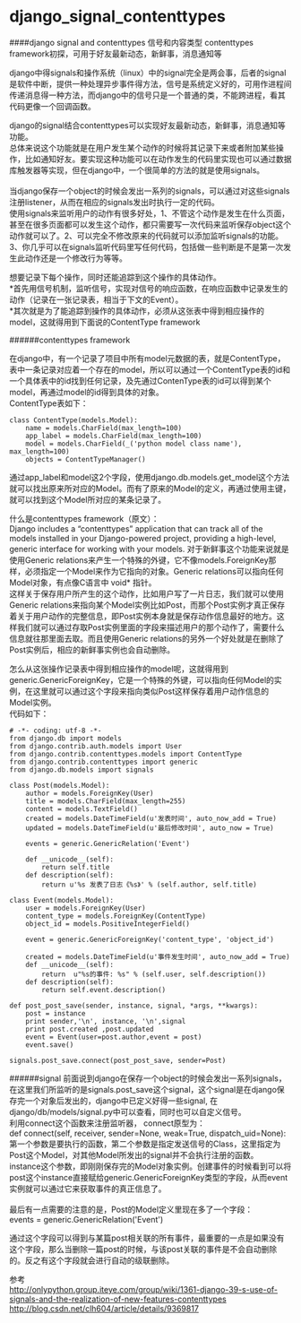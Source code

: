 # django_signal_contenttypes
####django signal and contenttypes 信号和内容类型 contenttypes framework初探，可用于好友最新动态，新鲜事，消息通知等<br>

django中得signals和操作系统（linux）中的signal完全是两会事，后者的signal是软件中断，提供一种处理异步事件得方法，信号是系统定义好的，可用作进程间传递消息得一种方法，而django中的信号只是一个普通的类，不能跨进程，看其代码更像一个回调函数。<br>

django的signal结合contenttypes可以实现好友最新动态，新鲜事，消息通知等功能。<br>
总体来说这个功能就是在用户发生某个动作的时候将其记录下来或者附加某些操作，比如通知好友。要实现这种功能可以在动作发生的代码里实现也可以通过数据库触发器等实现，但在django中，一个很简单的方法的就是使用signals。<br>
<br>
当django保存一个object的时候会发出一系列的signals，可以通过对这些signals注册listener，从而在相应的signals发出时执行一定的代码。<br>
使用signals来监听用户的动作有很多好处，1、不管这个动作是发生在什么页面，甚至在很多页面都可以发生这个动作，都只需要写一次代码来监听保存object这个动作就可以了。2、可以完全不修改原来的代码就可以添加监听signals的功能。3、你几乎可以在signals监听代码里写任何代码，包括做一些判断是不是第一次发生此动作还是一个修改行为等等。<br>

想要记录下每个操作，同时还能追踪到这个操作的具体动作。<br>
*首先用信号机制，监听信号，实现对信号的响应函数，在响应函数中记录发生的动作（记录在一张记录表，相当于下文的Event）。<br>
*其次就是为了能追踪到操作的具体动作，必须从这张表中得到相应操作的model，这就得用到下面说的ContentType framework

######contenttypes framework

在django中，有一个记录了项目中所有model元数据的表，就是ContentType，表中一条记录对应着一个存在的model，所以可以通过一个ContentType表的id和一个具体表中的id找到任何记录，及先通过ContenType表的id可以得到某个model，再通过model的id得到具体的对象。<br>
ContentType表如下：<br>
```
class ContentType(models.Model):
    name = models.CharField(max_length=100)
    app_label = models.CharField(max_length=100)
    model = models.CharField(_('python model class name'), max_length=100)
    objects = ContentTypeManager()
```
通过app_label和model这2个字段，使用django.db.models.get_model这个方法就可以找出原来所对应的Model。而有了原来的Model的定义，再通过使用主键，就可以找到这个Model所对应的某条记录了。<br>

什么是contenttypes framework（原文）：<br>
Django includes a “contenttypes” application that can track all of the models installed in your Django-powered project, providing a high-level, generic interface for working with your models.
对于新鲜事这个功能来说就是使用Generic relations来产生一个特殊的外键，它不像models.ForeignKey那样，必须指定一个Model来作为它指向的对象。Generic relations可以指向任何Model对象，有点像C语言中 void* 指针。<br>
这样关于保存用户所产生的这个动作，比如用户写了一片日志，我们就可以使用Generic relations来指向某个Model实例比如Post，而那个Post实例才真正保存着关于用户动作的完整信息，即Post实例本身就是保存动作信息最好的地方。这样我们就可以通过存取Post实例里面的字段来描述用户的那个动作了，需要什么信息就往那里面去取。而且使用Generic relations的另外一个好处就是在删除了Post实例后，相应的新鲜事实例也会自动删除。<br>

怎么从这张操作记录表中得到相应操作的model呢，这就得用到generic.GenericForeignKey，它是一个特殊的外键，可以指向任何Model的实例，在这里就可以通过这个字段来指向类似Post这样保存着用户动作信息的Model实例。<br>
代码如下：<br>
```
# -*- coding: utf-8 -*-
from django.db import models
from django.contrib.auth.models import User
from django.contrib.contenttypes.models import ContentType
from django.contrib.contenttypes import generic
from django.db.models import signals

class Post(models.Model):
    author = models.ForeignKey(User)
    title = models.CharField(max_length=255)
    content = models.TextField()
    created = models.DateTimeField(u'发表时间', auto_now_add = True)
    updated = models.DateTimeField(u'最后修改时间', auto_now = True)
    
    events = generic.GenericRelation('Event')

    def __unicode__(self):
        return self.title
    def description(self):
        return u'%s 发表了日志《%s》' % (self.author, self.title)
  
class Event(models.Model):
    user = models.ForeignKey(User)
    content_type = models.ForeignKey(ContentType)
    object_id = models.PositiveIntegerField()
    
    event = generic.GenericForeignKey('content_type', 'object_id')
    
    created = models.DateTimeField(u'事件发生时间', auto_now_add = True)
    def __unicode__(self):
        return  u"%s的事件: %s" % (self.user, self.description())
    def description(self):
        return self.event.description()
        
def post_post_save(sender, instance, signal, *args, **kwargs):
    post = instance
    print sender,'\n', instance, '\n',signal
    print post.created ,post.updated
    event = Event(user=post.author,event = post)
    event.save()
    
signals.post_save.connect(post_post_save, sender=Post)
```
######signal
前面说到django在保存一个object的时候会发出一系列signals，在这里我们所监听的是signals.post_save这个signal，这个signal是在django保存完一个对象后发出的，django中已定义好得一些signal, 在django/db/models/signal.py中可以查看，同时也可以自定义信号。
<br>利用connect这个函数来注册监听器， connect原型为：<br>
def connect(self, receiver, sender=None, weak=True, dispatch_uid=None):<br> 第一个参数是要执行的函数，第二个参数是指定发送信号的Class，这里指定为Post这个Model，对其他Model所发出的signal并不会执行注册的函数。<br>
instance这个参数，即刚刚保存完的Model对象实例。创建事件的时候看到可以将post这个instance直接赋给generic.GenericForeignKey类型的字段，从而event实例就可以通过它来获取事件的真正信息了。<br>
<br>
最后有一点需要的注意的是，Post的Model定义里现在多了一个字段：<br>
    events = generic.GenericRelation('Event') 

通过这个字段可以得到与某篇post相关联的所有事件，最重要的一点是如果没有这个字段，那么当删除一篇post的时候，与该post关联的事件是不会自动删除的。反之有这个字段就会进行自动的级联删除。

参考<br>
http://onlypython.group.iteye.com/group/wiki/1361-django-39-s-use-of-signals-and-the-realization-of-new-features-contenttypes<br>
http://blog.csdn.net/clh604/article/details/9369817




